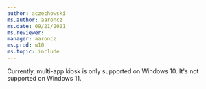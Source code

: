 ```yaml
---
author: aczechowski
ms.author: aaroncz
ms.date: 09/21/2021
ms.reviewer: 
manager: aaroncz
ms.prod: w10
ms.topic: include
---
```


Currently, multi-app kiosk is only supported on Windows 10. It's not supported on Windows 11.
